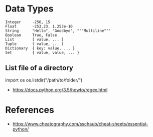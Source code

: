 # Data Types

    Integer     -256, 15
    Float       -253.23, 1.253e-10
    String      "­Hello", 'Goodbye', """­Multiline­"""
    Boolean     True, False
    List        [ value, ... ]
    Tuple       ( value, ... )
    Dictionary  { key: value, ... }
    Set         { value, value, ... }

## List file of a directory
   import os
   os.listdir("/path/to/folder/")


* https://docs.python.org/3.5/howto/regex.html

# References
* https://www.cheatography.com/sschaub/cheat-sheets/essential-python/
